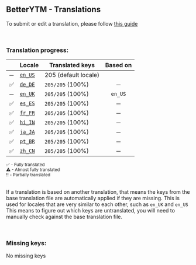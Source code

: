 <!--
    !!!!!!!!!!!!!!!!!!!!!!!!!!!!!!!!!!!!!!!!!!!!!!!!!!!!!!
    !!             THIS IS A GENERATED FILE             !!
    !!    all changes will be overwritten next build    !!
    !! only edit in `src/tools/tr-progress-template.md` !!
    !!!!!!!!!!!!!!!!!!!!!!!!!!!!!!!!!!!!!!!!!!!!!!!!!!!!!!
-->







## BetterYTM - Translations
To submit or edit a translation, please follow [this guide](../../contributing.md#submitting-translations)

<br>

### Translation progress:
| &nbsp; | Locale | Translated keys | Based on |
| :----: | ------ | --------------- | :------: |
| ─ | [`en_US`](./en_US.json) | 205 (default locale) |  |
| ✅ | [`de_DE`](./de_DE.json) | `205/205` (100%) | ─ |
| ─ | [`en_UK`](./en_UK.json) | `205/205` (100%) | `en_US` |
| ✅ | [`es_ES`](./es_ES.json) | `205/205` (100%) | ─ |
| ✅ | [`fr_FR`](./fr_FR.json) | `205/205` (100%) | ─ |
| ✅ | [`hi_IN`](./hi_IN.json) | `205/205` (100%) | ─ |
| ✅ | [`ja_JA`](./ja_JA.json) | `205/205` (100%) | ─ |
| ✅ | [`pt_BR`](./pt_BR.json) | `205/205` (100%) | ─ |
| ✅ | [`zh_CN`](./zh_CN.json) | `205/205` (100%) | ─ |

<sub>
✅ - Fully translated
</sub><br>
<sub>
⚠ - Almost fully translated
</sub><br>
<sub>
‼️ - Partially translated
</sub><br>

<br>

If a translation is based on another translation, that means the keys from the base translation file are automatically applied if they are missing. This is used for locales that are very similar to each other, such as `en_UK` and `en_US`  
This means to figure out which keys are untranslated, you will need to manually check against the base translation file.

<br>

### Missing keys:
No missing keys
